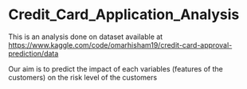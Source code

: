 # Credit_Card_Application_Analysis

This is an analysis done on dataset available at https://www.kaggle.com/code/omarhisham19/credit-card-approval-prediction/data

Our aim is to predict the impact of each variables (features of the customers) on the risk level of the customers
